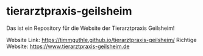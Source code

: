 # tierarztpraxis-geilsheim
Das ist ein Repository für die Website der Tierarztpraxis Geilsheim!

Website Link: https://timmguthle.github.io/tierarztpraxis-geilsheim/
Richtige Website: https://www.tierarztpraxis-geilsheim.de
